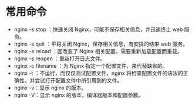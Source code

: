 # 常用命令

- nginx -s stop ：快速关闭 Nginx，可能不保存相关信息，并迅速终止 web 服务。
- nginx -s quit ：平稳关闭 Nginx，保存相关信息，有安排的结束 web 服务。
- nginx -s reload ：因改变了 Nginx 相关配置，需要重新加载配置而重载。
- nginx -s reopen ：重新打开日志文件。
- nginx -c filename ：为 Nginx 指定一个配置文件，来代替缺省的。
- nginx -t ：不运行，而仅仅测试配置文件。nginx 将检查配置文件的语法的正确性，并尝试打开配置文件中所引用到的文件。
- nginx -v：显示 nginx 的版本。
- nginx -V：显示 nginx 的版本，编译器版本和配置参数。
